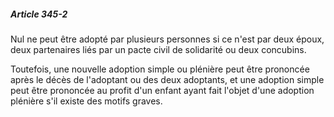 ##### Article 345-2

Nul ne peut être adopté par plusieurs personnes si ce n'est par deux époux, deux partenaires liés par un pacte civil de solidarité ou deux concubins.

Toutefois, une nouvelle adoption simple ou plénière peut être prononcée après le décès de l'adoptant ou des deux adoptants, et une adoption simple peut être prononcée au profit d'un enfant ayant fait l'objet d'une adoption plénière s'il existe des motifs graves.


